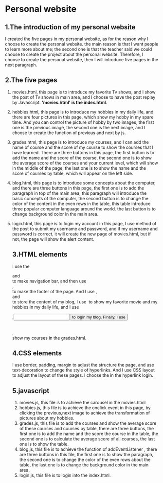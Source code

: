 # Personal website

## 1.The introduction of my personal website

I created the five pages in my personal website, as for the reason why I choose to create the personal website. the main reason is that I want people to learn more about me; the second one is that the teacher said we could choose to create the project about the personal website. Therefore, I choose to create the personal website, then I will introduce five pages in the next paragraph.

## 2.The five pages

1. movies.html, this page is to introduce my favorite Tv shows, and I show the post of Tv shows in main area, and I choose to have the post replay by Javascript. __'movies.html' is the index.html__. 

2. hobbies.html, this page is to introduce my hobbies in my daily life, and there are four pictures in this page, which show my hobby in my spare time. And you can control the picture of hobby by two images, the first one is the previous image, the second one is the next image, and I choose to create the function of previous and next by js.

3. grades.html, this page is to introduce my courses, and I can add the name of course and the score of my course to show the courses that I have learned.  There are three buttons in this page, the first button is to add the name and the score of the course, the second one is to show the average score of the courses and your current level, which will show in the middle of the page, the last one is to show the name and the score of courses by table, which will appear on the left side.

4. blog.html, this page is to introduce some concepts about the computer, and there are three buttons in this page, the first one is to add the paragraph in top of the main area, this paragraph will introduce the basic concepts of the computer, the second button is to change the color of the content in the even rows in the table, this table introduce three popular computer language around the world. the last button is to change background color in the main area.

5. login.html, this page is to login my account in this page, I use method of the post to submit my username and password, and if my username and password is correct, it will create the new page of movies.html, but if not, the page will show the alert content.

   ## 3.HTML elements

   I use the <div> and <nav> to make navigation bar, and then use <footer>,<div> to make the footer of the page. And I use <table>,<section> and <article> to store the content of my blog, I use <img> to show my favorite movie and my hobbies in my daily life, and I use <form>,<label><input><button> to login my blog. Finally, I use <table>,<div> show my courses in the grades.html.

   ## 4.CSS elements

   I use border, padding, margin to adjust the structure the page, and use text-decoration to change the style of hyperlinks. And I use CSS layout to adjust the layout of these pages. I choose the <span> in the hyperlink login.

   ## 5.javascript

   1. movies.js, this file is to achieve the carousel in the movies.html
   2. hobbies.js, this file is to achieve the onclick event in this page, by clicking the previous,next image to achieve the transformation of pictures about my hobbies.
   3. grades.js, this file is to add the courses and show the average score of these courses and courses by table, there are three buttons, the first one is to add the name and the score the course in the table, the second one is to calculate the average score of all courses, the last one is to show the table.
   4.  blog.js, this file is to achieve the function of addEventListener , there are three buttons in this file, the first one is to show the paragraph, the second one is to change the color of the even rows about the table, the last one is to change the background color in the main area.
   5. login.js, this file is to login into the index.html.  

    